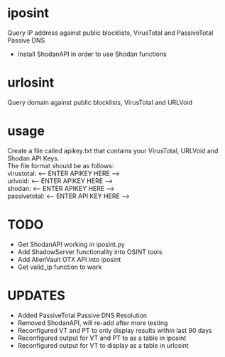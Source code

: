 # iposint
Query IP address against public blocklists, VirusTotal and PassiveTotal Passive DNS
* Install ShodanAPI in order to use Shodan functions

# urlosint
Query domain against public blocklists, VirusTotal and URLVoid

# usage
Create a file called apikey.txt that contains your VirusTotal, URLVoid and Shodan API Keys.<br>
The file format should be as follows:<br>
virustotal: <-- ENTER APIKEY HERE --><br>
urlvoid: <-- ENTER APIKEY HERE --><br>
shodan: <-- ENTER APIKEY HERE --><br>
passivetotal: <-- ENTER API KEY HERE -->

# TODO
* Get ShodanAPI working in iposint.py
* Add ShadowServer functionality into OSINT tools
* Add AlienVault OTX API into iposint
* Get valid_ip function to work

# UPDATES
* Added PassiveTotal Passive DNS Resolution <br>
* Removed ShodanAPI, will re-add after more testing <br>
* Reconfigured VT and PT to only display results within last 90 days <br>
* Reconfigured output for VT and PT to as a table in iposint <br>
* Reconfigured output for VT to display as a table in urlosint <br>